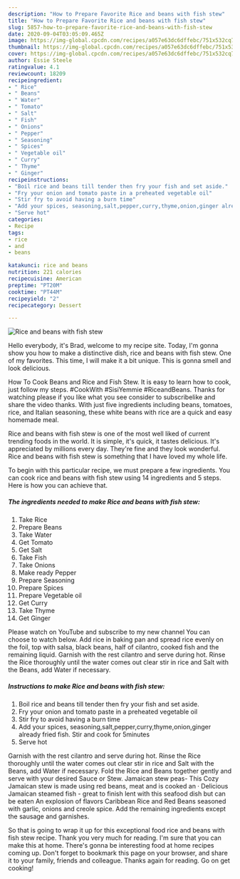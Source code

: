 ```yaml
---
description: "How to Prepare Favorite Rice and beans with fish stew"
title: "How to Prepare Favorite Rice and beans with fish stew"
slug: 5857-how-to-prepare-favorite-rice-and-beans-with-fish-stew
date: 2020-09-04T03:05:09.465Z
image: https://img-global.cpcdn.com/recipes/a057e63dc6dffebc/751x532cq70/rice-and-beans-with-fish-stew-recipe-main-photo.jpg
thumbnail: https://img-global.cpcdn.com/recipes/a057e63dc6dffebc/751x532cq70/rice-and-beans-with-fish-stew-recipe-main-photo.jpg
cover: https://img-global.cpcdn.com/recipes/a057e63dc6dffebc/751x532cq70/rice-and-beans-with-fish-stew-recipe-main-photo.jpg
author: Essie Steele
ratingvalue: 4.1
reviewcount: 18209
recipeingredient:
- " Rice"
- " Beans"
- " Water"
- " Tomato"
- " Salt"
- " Fish"
- " Onions"
- " Pepper"
- " Seasoning"
- " Spices"
- " Vegetable oil"
- " Curry"
- " Thyme"
- " Ginger"
recipeinstructions:
- "Boil rice and beans till tender then fry your fish and set aside."
- "Fry your onion and tomato paste in a preheated vegetable oil"
- "Stir fry to avoid having a burn time"
- "Add your spices, seasoning,salt,pepper,curry,thyme,onion,ginger already fried fish. Stir and cook for 5minutes"
- "Serve hot"
categories:
- Recipe
tags:
- rice
- and
- beans

katakunci: rice and beans 
nutrition: 221 calories
recipecuisine: American
preptime: "PT20M"
cooktime: "PT44M"
recipeyield: "2"
recipecategory: Dessert

---
```



![Rice and beans with fish stew](https://img-global.cpcdn.com/recipes/a057e63dc6dffebc/751x532cq70/rice-and-beans-with-fish-stew-recipe-main-photo.jpg)

Hello everybody, it's Brad, welcome to my recipe site. Today, I'm gonna show you how to make a distinctive dish, rice and beans with fish stew. One of my favorites. This time, I will make it a bit unique. This is gonna smell and look delicious.

How To Cook Beans and Rice and Fish Stew. It is easy to learn how to cook, just follow my steps. #CookWith #SisiYemmie #RiceandBeans. Thanks for watching please if you like what you see consider to subscribelike and share the video thanks. With just five ingredients including beans, tomatoes, rice, and Italian seasoning, these white beans with rice are a quick and easy homemade meal.

Rice and beans with fish stew is one of the most well liked of current trending foods in the world. It is simple, it's quick, it tastes delicious. It's appreciated by millions every day. They're fine and they look wonderful. Rice and beans with fish stew is something that I have loved my whole life.


To begin with this particular recipe, we must prepare a few ingredients. You can cook rice and beans with fish stew using 14 ingredients and 5 steps. Here is how you can achieve that.

<!--inarticleads1-->

##### The ingredients needed to make Rice and beans with fish stew:

1. Take  Rice
1. Prepare  Beans
1. Take  Water
1. Get  Tomato
1. Get  Salt
1. Take  Fish
1. Take  Onions
1. Make ready  Pepper
1. Prepare  Seasoning
1. Prepare  Spices
1. Prepare  Vegetable oil
1. Get  Curry
1. Take  Thyme
1. Get  Ginger


Please watch on YouTube and subscribe to my new channel You can choose to watch below. Add rice in baking pan and spread rice evenly on the foil, top with salsa, black beans, half of cilantro, cooked fish and the remaining liquid. Garnish with the rest cilantro and serve during hot. Rinse the Rice thoroughly until the water comes out clear stir in rice and Salt with the Beans, add Water if necessary. 

<!--inarticleads2-->

##### Instructions to make Rice and beans with fish stew:

1. Boil rice and beans till tender then fry your fish and set aside.
1. Fry your onion and tomato paste in a preheated vegetable oil
1. Stir fry to avoid having a burn time
1. Add your spices, seasoning,salt,pepper,curry,thyme,onion,ginger already fried fish. Stir and cook for 5minutes
1. Serve hot


Garnish with the rest cilantro and serve during hot. Rinse the Rice thoroughly until the water comes out clear stir in rice and Salt with the Beans, add Water if necessary. Fold the Rice and Beans together gently and serve with your desired Sauce or Stew. Jamaican stew peas- This Cozy Jamaican stew is made using red beans, meat and is cooked an · Delicious Jamaican steamed fish - great to finish lent with this seafood dish but can be eaten An explosion of flavors Caribbean Rice and Red Beans seasoned with garlic, onions and creole spice. Add the remaining ingredients except the sausage and garnishes. 

So that is going to wrap it up for this exceptional food rice and beans with fish stew recipe. Thank you very much for reading. I'm sure that you can make this at home. There's gonna be interesting food at home recipes coming up. Don't forget to bookmark this page on your browser, and share it to your family, friends and colleague. Thanks again for reading. Go on get cooking!
